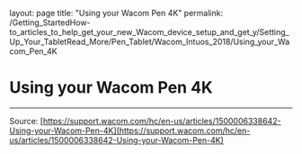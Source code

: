 layout: page
title: "Using your Wacom Pen 4K"
permalink: /Getting_StartedHow-to_articles_to_help_get_your_new_Wacom_device_setup_and_get_y/Setting_Up_Your_TabletRead_More/Pen_Tablet/Wacom_Intuos_2018/Using_your_Wacom_Pen_4K

# Using your Wacom Pen 4K



---
Source: [https://support.wacom.com/hc/en-us/articles/1500006338642-Using-your-Wacom-Pen-4K](https://support.wacom.com/hc/en-us/articles/1500006338642-Using-your-Wacom-Pen-4K)
